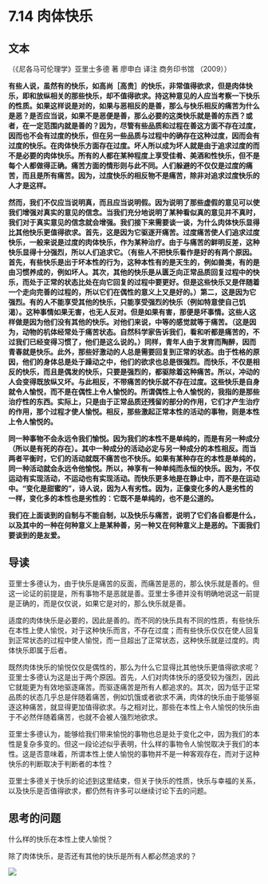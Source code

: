 # 7.14 肉体快乐

## 文本

（《尼各马可伦理学》亚里士多德 著 廖申白 译注 商务印书馆 （2009））

**有些人说，虽然有的快乐，如高尚［高贵］的快乐，非常值得欲求，但是肉体快乐，即和放纵相关的那些快乐，却不值得欲求。持这种意见的人应当考察一下快乐的性质。如果这样说是对的，如果与恶相反的是善，那么与快乐相反的痛苦为什么是恶？是否应当说，如果不是恶便是善，那么必要的这类快乐就是善的东西？或者，在一定范围内就是善的？因为，尽管有些品质和过程在善这方面不存在过度，因而也不会有过度的快乐，但在另一些品质与过程中的确存在这种过度，因而会有过度的快乐。在肉体快乐方面存在过度。坏人所以成为坏人就是由于追求过度的而不是必要的肉体快乐。所有的人都在某种程度上享受佳肴、美酒和性快乐，但不是每个人都做得正确。痛苦方面的情形则与此不同。人们躲避的不仅仅是过度的痛苦，而且是所有痛苦。因为，过度快乐的相反物不是痛苦，除非对追求过度快乐的人才是这样。**

**然而，我们不仅应当说明真，而且应当说明假。因为说明了那些虚假的意见可以使我们增强对真实的意见的信念。当我们充分地说明了某种看似真的意见并不真时，我们对于真实意见的信念就会增强。我们接下来需要谈一谈，为什么肉体快乐显得比其他快乐更值得欲求。首先，这是因为它驱逐开痛苦。过度痛苦使人们追求过度快乐，一般来说是过度的肉体快乐，作为某种治疗。由于与痛苦的鲜明反差，这种快乐显得十分强烈，所以人们追求它。（有些人不把快乐看作是好的有两个原因。首先，有些快乐是出于坏本性的行为，这种本性有的是天生的，例如兽类，有的是由习惯养成的，例如坏人。其次，其他的快乐是从匮乏向正常品质回复过程中的快乐，而处于正常的状态比处在向它回复的过程中要更好。但是这些快乐又是伴随着一个走向完善的过程的，所以它们在偶性的意义上又是好的。）第二，这是因为它强烈。有的人不能享受其他的快乐，只能享受强烈的快乐（例如特意使自己饥渴）。这种事情如果无害，也无人反对。但是如果有害，那便是坏事情。这些人这样做是因为他们没有其他的快乐。对他们来说，中等的感觉就等于痛苦。（这是因为，动物的机体经常处于痛苦状态。自然科学家告诉我们，看和听都是痛苦的，不过我们已经变得习惯了，他们是这么说的。）同样，青年人由于发育而陶醉，因而青春就是快乐。此外，那些好激动的人总是需要回复到正常的状态。由于性格的原因，他们的身体总是处于躁动之中，他们的欲求也总是很强烈。而快乐，不仅是相反的快乐，而且是偶发的快乐，只要是强烈的，都驱除着这种痛苦。所以，冲动的人会变得既放纵又坏。与此相反，不带痛苦的快乐就不存在过度。这些快乐是自身就令人愉悦，而不是在偶性上令人愉悦的。所谓偶性上令人愉悦的，我指的是那些治疗性的东西。实际上，只是由于正常品质还残留的部分的作用，它们才产生治疗的作用，那个过程才使人愉悦。相反，那些激起正常本性的活动的事物，则是本性上令人愉悦的。**

**同一种事物不会永远令我们愉悦。因为我们的本性不是单纯的，而是有另一种成分（所以是有死的存在）。其中一种成分的活动必定与另一种成分的本性相反。而当两者平衡时，它们的活动就既不痛苦也不快乐。如果有某种存在的本性是单纯的，同一种活动就会永远令他愉悦。所以，神享有一种单纯而永恒的快乐。因为，不仅运动有实现活动，不运动也有实现活动。而快乐更多地是在静止中，而不是在运动中。“变化是甜蜜的”，诗人说，因为人有劣性。因为，正像变化多的人是劣性的一样，变化多的本性也是劣性的：它既不是单纯的，也不是公道的。**

**我们在上面谈到的自制与不能自制，以及快乐与痛苦，说明了它们各自都是什么，以及其中的一种在何种意义上是某种善，另一种又在何种意义上是恶的。下面我们要谈到的是友爱。**

## 导读

亚里士多德认为，由于快乐是痛苦的反面，而痛苦是恶的，那么快乐就是善的。但这一论证的前提是，所有事物不是恶就是善。亚里士多德并没有明确地说这一前提是正确的，而是仅仅说，如果它是对的，那么快乐就是善。

适度的肉体快乐是必要的，因此是善的。而不同的快乐具有不同的性质，有些快乐在本性上使人愉悦，对于这种快乐而言，不存在过度；而有些快乐仅仅在使人回复到正常状态的过程中使人愉悦，而一旦超出了正常状态，这种快乐就是过度的。肉体快乐即属于后者。

既然肉体快乐的愉悦仅仅是偶性的，那么为什么它显得比其他快乐更值得欲求呢？亚里士多德认为这是出于两个原因。首先，人们对肉体快乐的感受较为强烈，因此它就能更为有效地驱逐痛苦。而驱逐痛苦是所有人都追求的。其次，因为低于正常品质的状态几乎总是伴随着痛苦，例如饥饿或者欲求不满，肉体的快乐由于能够驱逐这种痛苦，就显得更加值得欲求。与之相对比，那些在本性上令人愉悦的快乐由于不必然伴随着痛苦，也就不会被人强烈地欲求。

亚里士多德认为，能够给我们带来愉悦的事物也总是处于变化之中，因为我们的本性是复杂多变的。但这一段论述似乎表明，什么样的事物令人愉悦取决于我们的本性。这是否意味着，所谓本性上使人愉悦的事物并不是一种客观存在，而对于这种快乐的判断取决于判断者的本性？

亚里士多德关于快乐的论述到这里结束，但关于快乐的性质，快乐与幸福的关系，以及快乐是否值得欲求，都仍然有许多可以继续讨论下去的问题。

## 思考的问题

什么样的快乐在本性上使人愉悦？

除了肉体快乐，是否还有其他的快乐是所有人都必然追求的？

![](../.gitbook/assets/qr.png)

